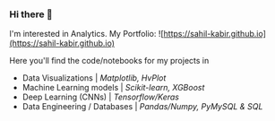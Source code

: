 ### Hi there 👋

I'm interested in Analytics. 
My Portfolio: ![https://sahil-kabir.github.io](https://sahil-kabir.github.io)

Here you'll find the code/notebooks for my projects in
 - Data Visualizations | *Matplotlib, HvPlot*
 - Machine Learning models | *Scikit-learn, XGBoost*
 - Deep Learning (CNNs) | *Tensorflow/Keras*
 - Data Engineering / Databases | *Pandas/Numpy, PyMySQL & SQL*
